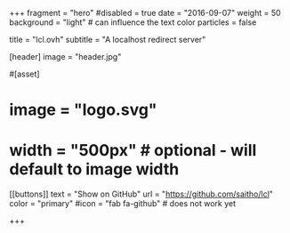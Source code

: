 +++
fragment = "hero"
#disabled = true
date = "2016-09-07"
weight = 50
background = "light" # can influence the text color
particles = false

title = "lcl.ovh"
subtitle = "A localhost redirect server"

[header]
  image = "header.jpg"

#[asset]
#  image = "logo.svg"
#  width = "500px" # optional - will default to image width

[[buttons]]
  text = "Show on GitHub"
  url = "https://github.com/saitho/lcl"
  color = "primary"
  #icon = "fab fa-github" # does not work yet

+++
